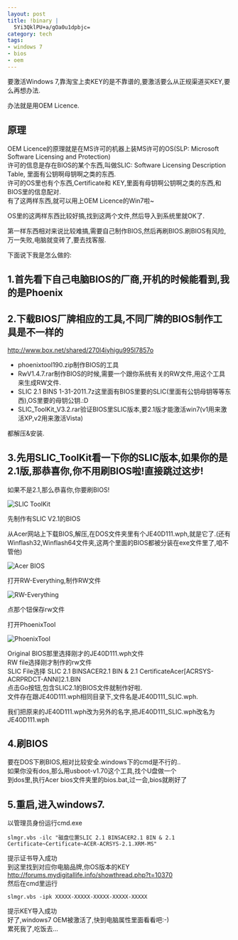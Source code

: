 ```yaml
--- 
layout: post
title: !binary |
  5Yi3QklPU+a/gOa0u1dpbjc=
category: tech
tags: 
- windows 7
- bios
- oem
---
```

要激活Windows 7,靠淘宝上卖KEY的是不靠谱的,要激活要么从正规渠道买KEY,要么再想办法.

办法就是用OEM Licence.

## 原理

OEM Licence的原理就是在MS许可的机器上装MS许可的OS(SLP: Microsoft Software Licensing and Protection)  
许可的信息是存在BIOS的某个东西,叫做SLIC: Software Licensing Description Table, 里面有公钥啊母钥啊之类的东西.  
许可的OS里也有个东西,Certificate和 KEY,里面有母钥啊公钥啊之类的东西,和BIOS里的信息配对.  
有了这两样东西,就可以用上OEM Licence的Win7啦~

OS里的这两样东西比较好搞,找到这两个文件,然后导入到系统里就OK了.

第一样东西相对来说比较难搞,需要自己制作BIOS,然后再刷BIOS.刷BIOS有风险,万一失败,电脑就变砖了,要去找客服.

下面说下我是怎么做的:

## 1.首先看下自己电脑BIOS的厂商,开机的时候能看到,我的是Phoenix  

## 2.下载BIOS厂牌相应的工具,不同厂牌的BIOS制作工具是不一样的

<http://www.box.net/shared/270l4iyhigu995l7857o>

* phoenixtool190.zip制作BIOS的工具
* RwV1.4.7.rar制作BIOS的时候,需要一个跟你系统有关的RW文件,用这个工具来生成RW文件.
* SLIC 2.1 BINS 1-31-2011.7z这里面有BIOS里要的SLIC(里面有公钥母钥等等东西),OS里要的母钥公钥.:D
* SLIC_ToolKit_V3.2.rar验证BIOS里SLIC版本,要2.1版才能激活win7(v1用来激活XP,v2用来激活Vista)

都解压&amp;安装.

## 3.先用SLIC_ToolKit看一下你的SLIC版本,如果你的是2.1版,那恭喜你,你不用刷BIOS啦!直接跳过这步!

如果不是2.1,那么恭喜你,你要刷BIOS!

![SLIC ToolKit](http://img.bianbian.me/blog/201108/slic_toolkit.png)

先制作有SLIC V2.1的BIOS

从Acer网站上下载BIOS,解压,在DOS文件夹里有个JE40D111.wph,就是它了.(还有Winflash32,Winflash64文件夹,这两个里面的BIOS都被分装在exe文件里了,咱不管他)

![Acer BIOS](http://img.bianbian.me/blog/201108/acer_bios.png)

打开RW-Everything,制作RW文件

![RW-Everything](http://img.bianbian.me/blog/201108/rw.png)

点那个钮保存rw文件

打开PhoenixTool

![PhoenixTool](http://img.bianbian.me/blog/201108/phoenixTool.png)

Original BIOS那里选择刚才的JE40D111.wph文件  
RW file选择刚才制作的rw文件  
SLIC File选择 SLIC 2.1 BINSACER2.1 BIN &amp; 2.1 CertificateAcer[ACRSYS-ACRPRDCT-ANNI]2.1.BIN  
点击Go按钮,包含SLIC2.1的BIOS文件就制作好啦.  
文件存在跟JE40D111.wph相同目录下,文件名是JE40D111_SLIC.wph.

我们把原来的JE40D111.wph改为另外的名字,把JE40D111_SLIC.wph改名为JE40D111.wph

## 4.刷BIOS

要在DOS下刷BIOS,相对比较安全.windows下的cmd是不行的..  
如果你没有dos,那么用usboot-v1.70这个工具,找个U盘做一个  
到dos里,执行Acer bios文件夹里的bios.bat,过一会,bios就刷好了

## 5.重启,进入windows7.

以管理员身份运行cmd.exe

	slmgr.vbs -ilc "磁盘位置SLIC 2.1 BINSACER2.1 BIN & 2.1 Certificate~Certificate~ACER-ACRSYS-2.1.XRM-MS"

提示证书导入成功  
到这里找到对应你电脑品牌,你OS版本的KEY  
<http://forums.mydigitallife.info/showthread.php?t=10370>  
然后在cmd里运行

	slmgr.vbs -ipk XXXXX-XXXXX-XXXXX-XXXXX-XXXXX

提示KEY导入成功  
好了,windows7 OEM被激活了,快到电脑属性里面看看吧:-)  
累死我了,吃饭去...

